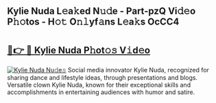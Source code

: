 ## Kylie Nuda L𝚎a𝚔ed N𝚞𝚍e - Part-pzQ Vi𝚍𝚎o P𝚑𝚘tos - H𝚘𝚝 O𝚗𝚕yf𝚊ns L𝚎a𝚔s OcCC4

# <h2><a href="http://kf6boo.oniu.top/?m=Kylie+Nuda">🔗👉 🔴 Kylie Nuda P𝚑ot𝚘𝚜 V𝚒d𝚎o</a></h2>

[![Kylie Nuda Nu𝚍e𝚜](https://i.imgur.com/0qMVB7G.gif)](http://kf6boo.oniu.top/?m=Kylie+Nuda)
Social media innovator Kylie Nuda, recognized for sharing dance and lifestyle ideas, through presentations and blogs. Versatile clown Kylie Nuda, known for their exceptional skills and accomplishments in entertaining audiences with humor and satire.  
